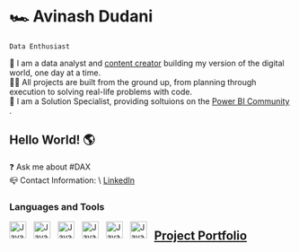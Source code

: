 # 🏎 Avinash Dudani

`Data Enthusiast`

🎯 I am a data analyst and  [content creator](https://www.youtube.com/@PowerBI_Forum/featured) building my version of the digital world, one day at a time. \
🏄‍♂️ All projects are built from the ground up, from planning through execution to solving real-life problems with code.\
💬 I am a Solution Specialist, providing soltuions on the [Power BI Community](https://community.powerbi.com/t5/user/viewprofilepage/user-id/491338) .

## Hello World! 🌎
❓ Ask me about #DAX   \
📪 Contact Information: \ [LinkedIn](https://www.linkedin.com/in/avinash-dudani/)


### Languages and Tools
<img align="left" alt ="Java" width="30px" style="padding-right:10px;" src="https://upload.wikimedia.org/wikipedia/commons/thumb/c/cf/New_Power_BI_Logo.svg/600px-New_Power_BI_Logo.svg.png?20210102182532">
<img align="left" alt ="Java" width="30px" style="padding-right:10px;" src="https://upload.wikimedia.org/wikipedia/commons/b/b9/DAX_logo.svg">
<img align="left" alt ="Java" width="30px" style="padding-right:10px;" src="https://www.myonlinetraininghub.com/wp-content/uploads/2016/02/power_query_thumb.png">
<img align="left" alt ="Java" width="30px" style="padding-right:10px;" src="https://cdn.jsdelivr.net/gh/devicons/devicon/icons/python/python-original.svg">
<img align="left" alt ="Java" width="30px" style="padding-right:10px;" src="https://cdn.jsdelivr.net/gh/devicons/devicon/icons/azure/azure-original.svg">
<img align="left" alt ="Java" width="30px" style="padding-right:10px;" src="https://cdn.jsdelivr.net/gh/devicons/devicon/icons/postgresql/postgresql-original.svg"> 


## [Project Portfolio](https://avixd.github.io/dudaniavinash.github.io/)


<!---
avixd/avixd is a ✨ special ✨ repository because its `README.md` (this file) appears on your GitHub profile.
You can click the Preview link to take a look at your changes.
--->
